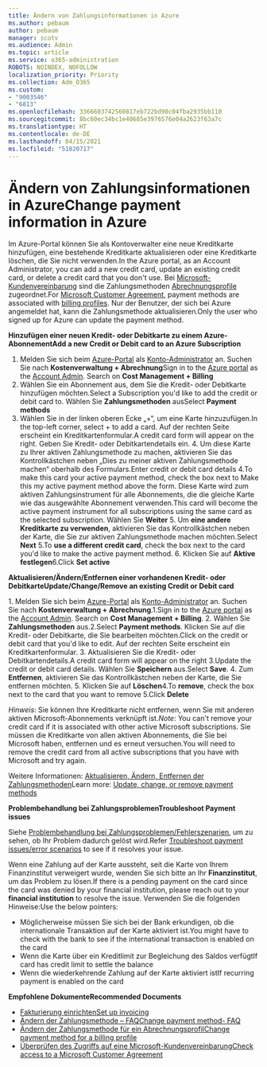 ```yaml
---
title: Ändern von Zahlungsinformationen in Azure
ms.author: pebaum
author: pebaum
manager: scotv
ms.audience: Admin
ms.topic: article
ms.service: o365-administration
ROBOTS: NOINDEX, NOFOLLOW
localization_priority: Priority
ms.collection: Adm_O365
ms.custom:
- "9003546"
- "6813"
ms.openlocfilehash: 3366603742560817eb722bd90c04fba2935bb110
ms.sourcegitcommit: 8bc60ec34bc1e40685e3976576e04a2623f63a7c
ms.translationtype: HT
ms.contentlocale: de-DE
ms.lasthandoff: 04/15/2021
ms.locfileid: "51820717"
---
```

# <a name="change-payment-information-in-azure"></a><span data-ttu-id="ea874-102">Ändern von Zahlungsinformationen in Azure</span><span class="sxs-lookup"><span data-stu-id="ea874-102">Change payment information in Azure</span></span>

<span data-ttu-id="ea874-103">Im Azure-Portal können Sie als Kontoverwalter eine neue Kreditkarte hinzufügen, eine bestehende Kreditkarte aktualisieren oder eine Kreditkarte löschen, die Sie nicht verwenden.</span><span class="sxs-lookup"><span data-stu-id="ea874-103">In the Azure portal, as an Account Administrator, you can add a new credit card, update an existing credit card, or delete a credit card that you don't use.</span></span> <span data-ttu-id="ea874-104">Bei [Microsoft-Kundenvereinbarung](https://docs.microsoft.com/azure/billing/billing-how-to-change-credit-card?WT.mc_id=Portal-Microsoft_Azure_Support#check-access-to-a-microsoft-customer-agreement) sind die Zahlungsmethoden [Abrechnungsprofile](https://docs.microsoft.com/azure/billing/billing-how-to-change-credit-card?WT.mc_id=Portal-Microsoft_Azure_Support#change-payment-method-for-a-billing-profile) zugeordnet.</span><span class="sxs-lookup"><span data-stu-id="ea874-104">For [Microsoft Customer Agreement](https://docs.microsoft.com/azure/billing/billing-how-to-change-credit-card?WT.mc_id=Portal-Microsoft_Azure_Support#check-access-to-a-microsoft-customer-agreement), payment methods are associated with [billing profiles](https://docs.microsoft.com/azure/billing/billing-how-to-change-credit-card?WT.mc_id=Portal-Microsoft_Azure_Support#change-payment-method-for-a-billing-profile).</span></span> <span data-ttu-id="ea874-105">Nur der Benutzer, der sich bei Azure angemeldet hat, kann die Zahlungsmethode aktualisieren.</span><span class="sxs-lookup"><span data-stu-id="ea874-105">Only the user who signed up for Azure can update the payment method.</span></span>

<span data-ttu-id="ea874-106">**Hinzufügen einer neuen Kredit- oder Debitkarte zu einem Azure-Abonnement**</span><span class="sxs-lookup"><span data-stu-id="ea874-106">**Add a new Credit or Debit card to an Azure Subscription**</span></span>

1. <span data-ttu-id="ea874-107">Melden Sie sich beim [Azure-Portal](https://portal.azure.com/) als [Konto-Administrator](https://docs.microsoft.com/azure/billing/billing-subscription-transfer?WT.mc_id=Portal-Microsoft_Azure_Support#whoisaa) an. Suchen Sie nach **Kostenverwaltung + Abrechnung**</span><span class="sxs-lookup"><span data-stu-id="ea874-107">Sign in to the [Azure portal](https://portal.azure.com/) as the [Account Admin](https://docs.microsoft.com/azure/billing/billing-subscription-transfer?WT.mc_id=Portal-Microsoft_Azure_Support#whoisaa). Search on **Cost Management + Billing**</span></span>
2. <span data-ttu-id="ea874-108">Wählen Sie ein Abonnement aus, dem Sie die Kredit- oder Debitkarte hinzufügen möchten.</span><span class="sxs-lookup"><span data-stu-id="ea874-108">Select a Subscription you'd like to add the credit or debit card to.</span></span> <span data-ttu-id="ea874-109">Wählen Sie **Zahlungsmethoden** aus</span><span class="sxs-lookup"><span data-stu-id="ea874-109">Select **Payment methods**</span></span>
3. <span data-ttu-id="ea874-110">Wählen Sie in der linken oberen Ecke „+“, um eine Karte hinzuzufügen.</span><span class="sxs-lookup"><span data-stu-id="ea874-110">In the top-left corner, select + to add a card.</span></span> <span data-ttu-id="ea874-111">Auf der rechten Seite erscheint ein Kreditkartenformular.</span><span class="sxs-lookup"><span data-stu-id="ea874-111">A credit card form will appear on the right.</span></span> <span data-ttu-id="ea874-112">Geben Sie Kredit- oder Debitkartendetails ein. 4. Um diese Karte zu Ihrer aktiven Zahlungsmethode zu machen, aktivieren Sie das Kontrollkästchen neben „Dies zu meiner aktiven Zahlungsmethode machen“ oberhalb des Formulars.</span><span class="sxs-lookup"><span data-stu-id="ea874-112">Enter credit or debit card details 4.To make this card your active payment method, check the box next to Make this my active payment method above the form.</span></span> <span data-ttu-id="ea874-113">Diese Karte wird zum aktiven Zahlungsinstrument für alle Abonnements, die die gleiche Karte wie das ausgewählte Abonnement verwenden.</span><span class="sxs-lookup"><span data-stu-id="ea874-113">This card will become the active payment instrument for all subscriptions using the same card as the selected subscription.</span></span> <span data-ttu-id="ea874-114">Wählen Sie **Weiter** 5. Um **eine andere Kreditkarte zu verwenden**, aktivieren Sie das Kontrollkästchen neben der Karte, die Sie zur aktiven Zahlungsmethode machen möchten.</span><span class="sxs-lookup"><span data-stu-id="ea874-114">Select **Next** 5.To **use a different credit card**, check the box next to the card you'd like to make the active payment method.</span></span>
<span data-ttu-id="ea874-115">6. Klicken Sie auf **Aktive festlegen**</span><span class="sxs-lookup"><span data-stu-id="ea874-115">6.Click **Set active**</span></span>

<span data-ttu-id="ea874-116">**Aktualisieren/Ändern/Entfernen einer vorhandenen Kredit- oder Debitkarte**</span><span class="sxs-lookup"><span data-stu-id="ea874-116">**Update/Change/Remove an existing Credit or Debit card**</span></span>

<span data-ttu-id="ea874-117">1. Melden Sie sich beim [Azure-Portal](https://portal.azure.com/) als [Konto-Administrator](https://docs.microsoft.com/azure/billing/billing-subscription-transfer?WT.mc_id=Portal-Microsoft_Azure_Support#whoisaa) an. Suchen Sie nach **Kostenverwaltung + Abrechnung**.</span><span class="sxs-lookup"><span data-stu-id="ea874-117">1.Sign in to the [Azure portal](https://portal.azure.com/) as the [Account Admin](https://docs.microsoft.com/azure/billing/billing-subscription-transfer?WT.mc_id=Portal-Microsoft_Azure_Support#whoisaa). Search on **Cost Management + Billing**.</span></span>
<span data-ttu-id="ea874-118">2. Wählen Sie **Zahlungsmethoden** aus.</span><span class="sxs-lookup"><span data-stu-id="ea874-118">2.Select **Payment methods**.</span></span> <span data-ttu-id="ea874-119">Klicken Sie auf die Kredit- oder Debitkarte, die Sie bearbeiten möchten.</span><span class="sxs-lookup"><span data-stu-id="ea874-119">Click on the credit or debit card that you'd like to edit.</span></span> <span data-ttu-id="ea874-120">Auf der rechten Seite erscheint ein Kreditkartenformular. 3. Aktualisieren Sie die Kredit- oder Debitkartendetails.</span><span class="sxs-lookup"><span data-stu-id="ea874-120">A credit card form will appear on the right 3.Update the credit or debit card details.</span></span> <span data-ttu-id="ea874-121">Wählen Sie **Speichern** aus.</span><span class="sxs-lookup"><span data-stu-id="ea874-121">Select **Save**.</span></span>
<span data-ttu-id="ea874-122">4. Zum **Entfernen**, aktivieren Sie das Kontrollkästchen neben der Karte, die Sie entfernen möchten. 5. Klicken Sie auf **Löschen**</span><span class="sxs-lookup"><span data-stu-id="ea874-122">4.To **remove**, check the box next to the card that you want to remove 5.Click **Delete**</span></span>

<span data-ttu-id="ea874-123">_Hinweis_: Sie können Ihre Kreditkarte nicht entfernen, wenn Sie mit anderen aktiven Microsoft-Abonnements verknüpft ist.</span><span class="sxs-lookup"><span data-stu-id="ea874-123">_Note_: You can't remove your credit card if it is associated with other active Microsoft subscriptions.</span></span> <span data-ttu-id="ea874-124">Sie müssen die Kreditkarte von allen aktiven Abonnements, die Sie bei Microsoft haben, entfernen und es erneut versuchen.</span><span class="sxs-lookup"><span data-stu-id="ea874-124">You will need to remove the credit card from all active subscriptions that you have with Microsoft and try again.</span></span>

<span data-ttu-id="ea874-125">Weitere Informationen: [Aktualisieren, Ändern, Entfernen der Zahlungsmethoden](https://docs.microsoft.com/azure/billing/billing-how-to-change-credit-card?WT.mc_id=Portal-Microsoft_Azure_Support)</span><span class="sxs-lookup"><span data-stu-id="ea874-125">Learn more: [Update, change, or remove payment methods](https://docs.microsoft.com/azure/billing/billing-how-to-change-credit-card?WT.mc_id=Portal-Microsoft_Azure_Support)</span></span>

<span data-ttu-id="ea874-126">**Problembehandlung bei Zahlungsproblemen**</span><span class="sxs-lookup"><span data-stu-id="ea874-126">**Troubleshoot Payment issues**</span></span>

<span data-ttu-id="ea874-127">Siehe [Problembehandlung bei Zahlungsproblemen/Fehlerszenarien](https://support.microsoft.com/help/4505172/troubleshooting-payment-issues), um zu sehen, ob Ihr Problem dadurch gelöst wird.</span><span class="sxs-lookup"><span data-stu-id="ea874-127">Refer [Troubleshoot payment issues/error scenarios](https://support.microsoft.com/help/4505172/troubleshooting-payment-issues) to see if it resolves your issue.</span></span>

<span data-ttu-id="ea874-128">Wenn eine Zahlung auf der Karte aussteht, seit die Karte von Ihrem Finanzinstitut verweigert wurde, wenden Sie sich bitte an Ihr **Finanzinstitut**, um das Problem zu lösen.</span><span class="sxs-lookup"><span data-stu-id="ea874-128">If there is a pending payment on the card since the card was denied by your financial institution, please reach out to your **financial institution** to resolve the issue.</span></span> <span data-ttu-id="ea874-129">Verwenden Sie die folgenden Hinweise:</span><span class="sxs-lookup"><span data-stu-id="ea874-129">Use the below pointers:</span></span>

- <span data-ttu-id="ea874-130">Möglicherweise müssen Sie sich bei der Bank erkundigen, ob die internationale Transaktion auf der Karte aktiviert ist.</span><span class="sxs-lookup"><span data-stu-id="ea874-130">You might have to check with the bank to see if the international transaction is enabled on the card</span></span>
- <span data-ttu-id="ea874-131">Wenn die Karte über ein Kreditlimit zur Begleichung des Saldos verfügt</span><span class="sxs-lookup"><span data-stu-id="ea874-131">If card has credit limit to settle the balance</span></span>
- <span data-ttu-id="ea874-132">Wenn die wiederkehrende Zahlung auf der Karte aktiviert ist</span><span class="sxs-lookup"><span data-stu-id="ea874-132">If recurring payment is enabled on the card</span></span>

<span data-ttu-id="ea874-133">**Empfohlene Dokumente**</span><span class="sxs-lookup"><span data-stu-id="ea874-133">**Recommended Documents**</span></span>

- [<span data-ttu-id="ea874-134">Fakturierung einrichten</span><span class="sxs-lookup"><span data-stu-id="ea874-134">Set up invoicing</span></span>](https://azure.microsoft.com/pricing/invoicing/)
- [<span data-ttu-id="ea874-135">Ändern der Zahlungsmethode – FAQ</span><span class="sxs-lookup"><span data-stu-id="ea874-135">Change payment method- FAQ</span></span>](https://docs.microsoft.com/azure/billing/billing-how-to-change-credit-card?WT.mc_id=Portal-Microsoft_Azure_Support#frequently-asked-questions)
- [<span data-ttu-id="ea874-136">Ändern der Zahlungsmethode für ein Abrechnungsprofil</span><span class="sxs-lookup"><span data-stu-id="ea874-136">Change payment method for a billing profile</span></span>](https://docs.microsoft.com/azure/billing/billing-how-to-change-credit-card?WT.mc_id=Portal-Microsoft_Azure_Support#change-payment-method-for-a-billing-profile)
- [<span data-ttu-id="ea874-137">Überprüfen des Zugriffs auf eine Microsoft-Kundenvereinbarung</span><span class="sxs-lookup"><span data-stu-id="ea874-137">Check access to a Microsoft Customer Agreement</span></span>](https://docs.microsoft.com/azure/billing/billing-how-to-change-credit-card?WT.mc_id=Portal-Microsoft_Azure_Support#check-access-to-a-microsoft-customer-agreement)